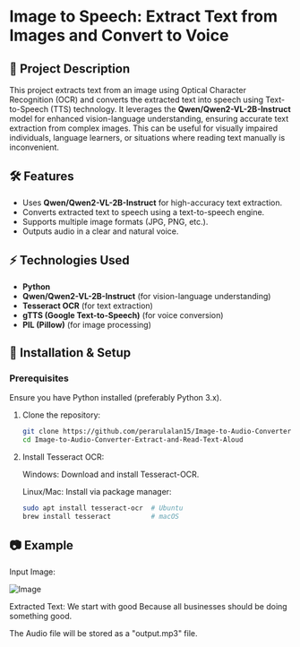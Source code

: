 # Image to Speech: Extract Text from Images and Convert to Voice

## 📌 Project Description

This project extracts text from an image using Optical Character Recognition (OCR) and converts the extracted text into speech using Text-to-Speech (TTS) technology. It leverages the **Qwen/Qwen2-VL-2B-Instruct** model for enhanced vision-language understanding, ensuring accurate text extraction from complex images. This can be useful for visually impaired individuals, language learners, or situations where reading text manually is inconvenient.


## 🛠️ Features
- Uses **Qwen/Qwen2-VL-2B-Instruct** for high-accuracy text extraction.
- Converts extracted text to speech using a text-to-speech engine.
- Supports multiple image formats (JPG, PNG, etc.).
- Outputs audio in a clear and natural voice.

## ⚡ Technologies Used
- **Python**
- **Qwen/Qwen2-VL-2B-Instruct** (for vision-language understanding)
- **Tesseract OCR** (for text extraction)
- **gTTS (Google Text-to-Speech)** (for voice conversion)
- **PIL (Pillow)** (for image processing)

## 📂 Installation & Setup

### Prerequisites
Ensure you have Python installed (preferably Python 3.x).

1. Clone the repository:
   ```bash
   git clone https://github.com/perarulalan15/Image-to-Audio-Converter-Extract-and-Read-Text-Aloud.git
   cd Image-to-Audio-Converter-Extract-and-Read-Text-Aloud
2. Install Tesseract OCR:

   Windows: Download and install Tesseract-OCR.

   Linux/Mac: Install via package manager:
   ```bash
   sudo apt install tesseract-ocr  # Ubuntu
   brew install tesseract          # macOS

## 📷 Example

Input Image:

![Image](https://github.com/user-attachments/assets/58817128-65e0-4beb-9912-0f074f465e9d)

Extracted Text: We start with good Because all businesses should be doing something good.

The Audio file will be stored as a "output.mp3" file.
